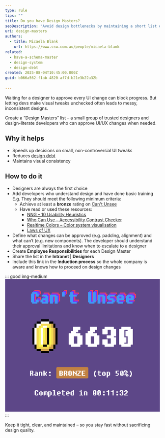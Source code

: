 ```yaml
---
type: rule
tips: ""
title: Do you have Design Masters?
seoDescription: "Avoid design bottlenecks by maintaining a short list of trusted people who can approve UI/UX changes."
uri: design-masters
authors:
  - title: Micaela Blank
    url: https://www.ssw.com.au/people/micaela-blank
related:
  - have-a-schema-master
  - design-system
  - design-debt
created: 2025-08-04T10:45:00.000Z
guid: b066a562-f1ab-4820-af7d-b21e3b22a32b

---
```


Waiting for a designer to approve every UI change can block progress. But letting devs make visual tweaks unchecked often leads to messy, inconsistent designs.

Create a “Design Masters” list – a small group of trusted designers and design-literate developers who can approve UI/UX changes when needed.

<!--endintro-->

## Why it helps

* Speeds up decisions on small, non-controversial UI tweaks
* Reduces [design debt](/design-debt)
* Maintains visual consistency

## How to do it

* Designers are always the first choice
* Add developers who understand design and have done basic training  
  E.g. They should meet the following minimum criteria:
  * Achieve at least a **bronze** rating on [Can't Unsee](https://cantunsee.space/)
  * Have read or used these resources:
    * [NNG – 10 Usability Heuristics](https://www.nngroup.com/articles/ten-usability-heuristics/)
    * [Who Can Use – Accessibility Contrast Checker](https://www.whocanuse.com/)
    * [Realtime Colors – Color system visualisation](https://www.realtimecolors.com/)
    * [Laws of UX](https://lawsofux.com/)
* Define what changes can be approved (e.g. padding, alignment) and what can’t (e.g. new components). The developer should understand their approval limitations and know when to escalate to a designer
* Create **Employee Responsibilities** for each Design Master  
* Share the list in the **Intranet | Designers**  
* Include this link in the **Induction process** so the whole company is aware and knows how to proceed on design changes

::: good img-medium
![Figure: Good example – A developer who gets a bronze result on cantunsee.space has a good eye for design and may approve basic design changes](cantunsee-bronze.png)
:::

Keep it tight, clear, and maintained – so you stay fast without sacrificing design quality.
